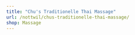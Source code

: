 ```yaml
---
title: "Chu's Traditionelle Thai Massage"
url: /nottwil/chus-traditionelle-thai-massage/
shop: Massage
---
```

